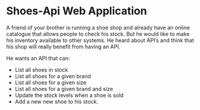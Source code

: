 # Shoes-Api Web Application
A friend of your brother is running a shoe shop and already have an online catalogue that allows people to check his stock. But he would like to make his inventory available to other systems. He heard about API’s and think that his shop will really benefit from having an API.

He wants an API that can:
- List all shoes in stock
- List all shoes for a given brand
- List all shoes for a given size
- List all shoes for a given brand and size
- Update the stock levels when a shoe is sold
- Add a new new shoe to his stock.

